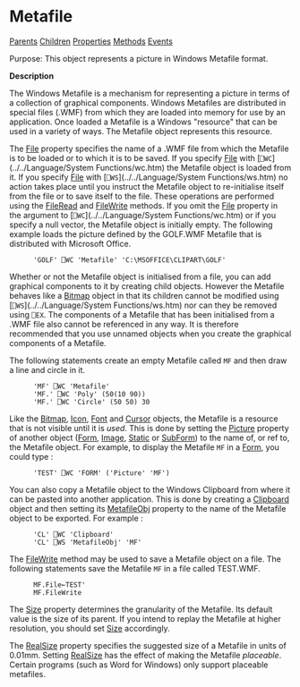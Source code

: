 




<h1 class="heading"><span class="name">Metafile</span></h1>

[Parents](../ParentLists/Metafile.htm) [Children](../ChildLists/Metafile.htm) [Properties](../PropLists/Metafile.htm) [Methods](../MethodLists/Metafile.htm) [Events](../EventLists/Metafile.htm)


Purpose: This object represents a picture in Windows Metafile format.


**Description**


The Windows Metafile is a mechanism for representing a picture in terms of a collection of graphical components. Windows Metafiles are distributed in special files (.WMF) from which they are loaded into memory for use by an application. Once loaded a Metafile is a Windows "resource" that can be used in a variety of ways. The Metafile object represents this resource.



The [File](../a-z/file.md) property specifies the name of a .WMF file from which the Metafile is to be loaded or to which it is to be saved. If you specify [File](../a-z/file.md) with [`⎕WC`](../../Language/System Functions/wc.htm) the Metafile object is loaded from it. If you specify [File](../a-z/file.md) with [`⎕WS`](../../Language/System Functions/ws.htm) no action takes place until you instruct the Metafile object to re-initialise itself from the file or to save itself to the file. These operations are performed using the [FileRead](../a-z/fileread.md) and [FileWrite](../a-z/filewrite.md) methods. If you omit the [File](../a-z/file.md) property in the argument to [`⎕WC`](../../Language/System Functions/wc.htm) or if you specify a null vector, the Metafile object is initially empty. The following example loads the picture defined by the GOLF.WMF Metafile that is distributed with Microsoft Office.
```apl
      'GOLF' ⎕WC 'Metafile' 'C:\MSOFFICE\CLIPART\GOLF'
```


Whether or not the Metafile object is initialised from a file, you can add graphical components to it by creating child objects. However the Metafile behaves like a [Bitmap](../a-z/bitmap.md) object in that its children cannot be modified using [`⎕WS`](../../Language/System Functions/ws.htm) nor can they be removed using `⎕EX`. The components of a Metafile that has been initialised from a .WMF file also cannot be referenced in any way. It is therefore recommended that you use unnamed objects when you create the graphical components of a Metafile.


The following statements create an empty Metafile called `MF` and then draw a line and circle in it.
```apl
      'MF' ⎕WC 'Metafile'
      'MF.' ⎕WC 'Poly' (50(10 90))
      'MF.' ⎕WC 'Circle' (50 50) 30
```


Like the [Bitmap](../a-z/bitmap.md), [Icon](../a-z/icon.md), [Font](../a-z/font.md) and [Cursor](../a-z/cursor.md) objects, the Metafile is a resource that is not visible until it is *used*. This is done by setting the [Picture](../a-z/picture.md) property of another object ([Form](../a-z/form.md), [Image](../a-z/image.md), [Static](../a-z/static.md) or [SubForm](../a-z/subform.md)) to the name of, or ref to, the Metafile object. For example, to display the Metafile `MF` in a [Form](../a-z/form.md), you could type :
```apl
      'TEST' ⎕WC 'FORM' ('Picture' 'MF')
```


You can also copy a Metafile object to the Windows Clipboard from where it can be pasted into another application. This is done by creating a [Clipboard](../a-z/clipboard.md) object and then setting its [MetafileObj](../a-z/metafileobj.md) property to the name of the Metafile object to be exported. For example :
```apl
      'CL' ⎕WC 'Clipboard'
      'CL' ⎕WS 'MetafileObj' 'MF'
```


The [FileWrite](../a-z/filewrite.md) method may be used to save a Metafile object on a file. The following statements save the Metafile `MF` in a file called TEST.WMF.
```apl
      MF.File←TEST'
      MF.FileWrite
```


The [Size](../a-z/size.md) property determines the granularity of  the Metafile. Its default value is the size of its parent. If you intend to replay the Metafile at higher resolution, you should set [Size](../a-z/size.md) accordingly.


The [RealSize](../a-z/realsize.md) property specifies the suggested size of a Metafile in units of 0.01mm. Setting [RealSize](../a-z/realsize.md) has the effect of making the Metafile *placeable*. Certain programs (such as Word for Windows) only support placeable metafiles.


